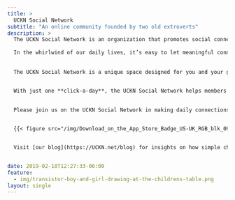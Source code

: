 ```yaml
---
title: >
  UCKN Social Network
subtitle: "An online community founded by two old extroverts"
description: >
  The UCKN Social Network is an organization that promotes social connectedness among our families, friends, and communities for our better well-being and good health.
  
  In the whirlwind of our daily lives, it’s easy to let meaningful connections slip through our fingers. The UCKN ( pronounced, You-Check-In) Social Network is here to change that. 
  
  
  The UCKN Social Network is a unique space designed for you and your groups to make checking in with one another an effortless part of your day. Every day.


  With just one **click-a-day**, the UCKN Social Network helps members connect with those who matter most. 
  
  
  Please join us on the UCKN Social Network in making daily connections a reality. Our Social Network is just one click away.


  {{< figure src="/img/Download_on_the_App_Store_Badge_US-UK_RGB_blk_092917.svg" alt="An example image" caption="UCKN Social Network" >}}


  Visit [our blog](https://UCKN.net/blog) for insights on how simple check-ins can enrich our social fabric every day.


date: 2019-02-18T12:27:33-06:00
feature:
  - img/transistor-boy-and-girl-drawing-at-the-childrens-table.png
layout: single
---
```

